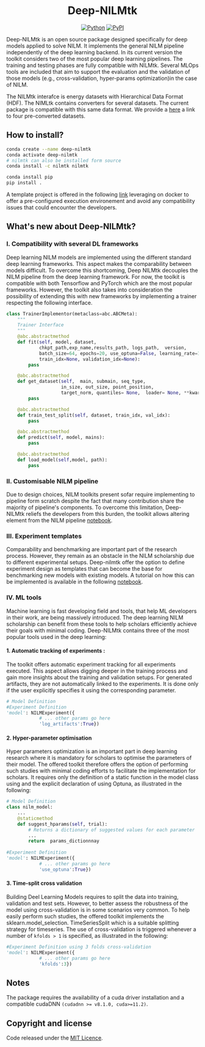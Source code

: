 

<div align="center">    
 
# Deep-NILMtk    

[![Python](https://img.shields.io/pypi/pyversions/tensorflow.svg?style=plastic)](https://badge.fury.io/py/tensorflow)
[![PyPI](https://badge.fury.io/py/tensorflow.svg)](https://badge.fury.io/py/tensorflow)

[//]: # (| **`Documentation`**                                                                                           |)

[//]: # (|---------------------------------------------------------------------------------------------------------------|)

[//]: # (| [![Documentation]&#40;https://img.shields.io/badge/api-reference-blue.svg&#41;]&#40;https://bhafsa.github.io/deep-nilmtk-v1/&#41; |)

</div>
Deep-NILMtk is an open source package designed specifically 
for deep models applied to solve NILM. It implements the general NILM 
pipeline independently of the deep 
learning backend. In its current version 
the toolkit considers two of the most popular 
deep learning pipelines. 
The training and testing phases are fully compatible with NILMtk.
Several MLOps tools are included that aim to support the 
evaluation and the validation of those models (e.g., cross-validation,
hyper-params optimization)in  the case of NILM.

The NILMtk interafce is energy datasets with Hierarchical Data Format (HDF). The NIMLtk 
contains converters for several datasets. The current package is compatible with this same 
data format. We provide a [here](https://drive.google.com/drive/folders/1IBuelHpdvPf_0KrSyNxeUSBdRFI5LS5j)
a link  to four pre-converted datasets.



## How to install?

```bash
conda create --name deep-nilmtk
conda activate deep-nilmtk
# nilmtk can also be installed form source
conda install -c nilmtk nilmtk

conda install pip
pip install .
```

A template project is offered in the following [link](https://github.com/BHafsa/DNN-NILM-template) leveraging on docker to offer a pre-configured execution environement and avoid any compatibility issues that could encounter the developers.


## What's new about Deep-NILMtk?

### I. Compatibility with several DL frameworks

Deep learning NILM models are implemented using the different standard deep learning frameworks. This aspect makes the 
comparability between models difficult. To overcome this shortcoming, Deep NILMtk decouples the NILM pipeline from
the deep learning framework. 
For now, the toolkit is compatible with both Tensorflow and PyTorch which are the most popular frameworks. 
However, the toolkit also takes into consideration the possibility of extending this with new frameworks 
by implementing a trainer respecting the following interface.

```python
class TrainerImplementor(metaclass=abc.ABCMeta):
    """
    Trainer Interface
    """
    @abc.abstractmethod
    def fit(self, model, dataset,
            chkpt_path,exp_name,results_path, logs_path,  version,
            batch_size=64, epochs=20, use_optuna=False, learning_rate=1e-4, optimizer='adam', patience_optim=5,
            train_idx=None, validation_idx=None):
        pass

    @abc.abstractmethod
    def get_dataset(self,  main, submain, seq_type,
                    in_size, out_size, point_position,
                    target_norm, quantiles= None,  loader= None, **kwargs):
        pass

    @abc.abstractmethod
    def train_test_split(self, dataset, train_idx, val_idx):
        pass

    @abc.abstractmethod
    def predict(self, model, mains):
        pass

    @abc.abstractmethod
    def load_model(self,model, path):
        pass
```

### II. Customisable NILM pipeline 

Due to design choices, NILM toolkits present sofar require implementing to pipeline form scratch 
despite the fact that many contribution share the majority of pipeline's components. To overcome this limitation, 
Deep-NILMtk reliefs the developers from this burden, the toolkit allows altering element from the
NILM pipeline  [notebook](link_here).

### III. Experiment templates

Comparability and benchmarking are important part of the research process. However, they remain as an obstacle 
in the NILM scholarship due to different experimental setups. Deep-nilmtk offer the option to define experiment 
design as templates that can become the base for benchmarking new models with existing models. A tutorial on how this 
can be implemented is available in the following [notebook](link_here).

### IV. ML tools

Machine learning is fast developing field and tools, that  help ML developers in their work, are being 
massively introduced. The deep learning NILM scholarship can benefit from these tools to help scholars 
efficiently achieve their goals with minimal coding. Deep-NILMtk contains three of the most popular tools 
used in the deep learning:

#### 1. Automatic tracking of experiments :

The toolkit offers automatic experiment tracking for all experiments
executed. This aspect allows digging deeper in the training process and 
gain more insights about the training and validation setups.
For generated artifacts, they are 
not automatically linked to the experiments. It is done only if 
the user explicitly specifies it using the corresponding parameter.

```python
# Model Definition    
#Experiment Definition
'model': NILMExperiment({
            # ... other params go here
            'log_artifacts':True})
```


#### 2. Hyper-parameter optimisation
Hyper parameters optimization is an important part in deep learning research 
where it is mandatory for scholars to optimise the parameters of their model. The offered 
toolkit therefore offers the option of performing such studies with minimal coding efforts 
to facilitate the implementation for scholars. It requires only the definition of a static 
function in the model class using and the explicit declaration of using Optuna, as 
illustrated in the following:

```python
# Model Definition
class nilm_model:
    ...
    @staticmethod
    def suggest_hparams(self, trial):
        # Returns a dictionary of suggested values for each parameter
        ...
        return  params_dictionnnay
    
#Experiment Definition
'model': NILMExperiment({
            # ... other params go here
            'use_optuna':True})
```


#### 3. Time-split cross validation

Building Deel Learning Models requires to split the data into training, validation and 
test sets. However, to better assess the robustness of the model using cross-validation 
is in some scenarios very common. To help easily perform such studies, the offered toolkit implements 
the sklearn.model_selection.
TimeSeriesSplit which is a suitable splitting strategy for timeseries. 
The use of cross-validation is triggered whenever a number of  ```kfolds > 1``` is specified, as illustrated in the 
following:

```python
#Experiment Definition using 3 folds cross-validation
'model': NILMExperiment({
            # ... other params go here
            'kfolds':3})
```



## Notes

The package requires the availability of a cuda driver installation and 
a compatible cudaDNN ```(cudadnn >= v8.1.0, cuda>=11.2)```.



## Copyright and license

Code released under the [MIT Licence](). 
